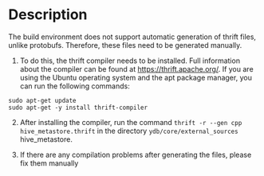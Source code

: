 # Description
The build environment does not support automatic generation of thrift files, unlike protobufs. Therefore, these files need to be generated manually.

1. To do this, the thrift compiler needs to be installed. Full information about the compiler can be found at https://thrift.apache.org/. If you are using the Ubuntu operating system and the apt package manager, you can run the following commands:
```
sudo apt-get update
sudo apt-get -y install thrift-compiler
```

2. After installing the compiler, run the command `thrift -r --gen cpp hive_metastore.thrift` in the directory `ydb/core/external_sources` hive_metastore.

3. If there are any compilation problems after generating the files, please fix them manually